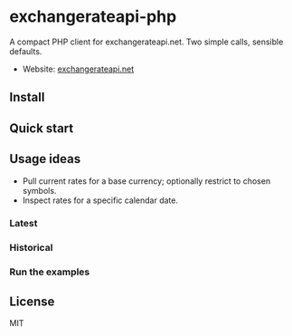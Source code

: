 # exchangerateapi-php

A compact PHP client for exchangerateapi.net. Two simple calls, sensible defaults.

- Website: [exchangerateapi.net](https://exchangerateapi.net)

## Install



## Quick start



## Usage ideas

- Pull current rates for a base currency; optionally restrict to chosen symbols.
- Inspect rates for a specific calendar date.

### Latest



### Historical



### Run the examples



## License

MIT
